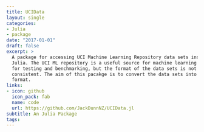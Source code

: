 ```yaml
---
title: UCIData
layout: single
categories:
- Julia
- package
date: "2017-01-01"
draft: false
excerpt: >
  A package for accessing UCI Machine Learning Repository data sets inside
  Julia. The UCI ML repository is a useful source for machine learning data sets
  for testing and benchmarking, but the format of the data sets is not
  consistent. The aim of this pacakge is to convert the data sets into a common
  format.
links:
- icon: github
  icon_pack: fab
  name: code
  url: https://github.com/JackDunnNZ/UCIData.jl
subtitle: An Julia Package
tags:
---
```


